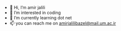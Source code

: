 - 👋 Hi, I’m amir jalili 
- 👀 I’m interested in coding
- 🌱 I’m currently learning dot net
- 📫 you can reach me on amirjalilibazel@mail.um.ac.ir

<!---
SAMAELTHEHUNTER/SAMAELTHEHUNTER is a ✨ special ✨ repository because its `README.md` (this file) appears on your GitHub profile.
You can click the Preview link to take a look at your changes.
--->
